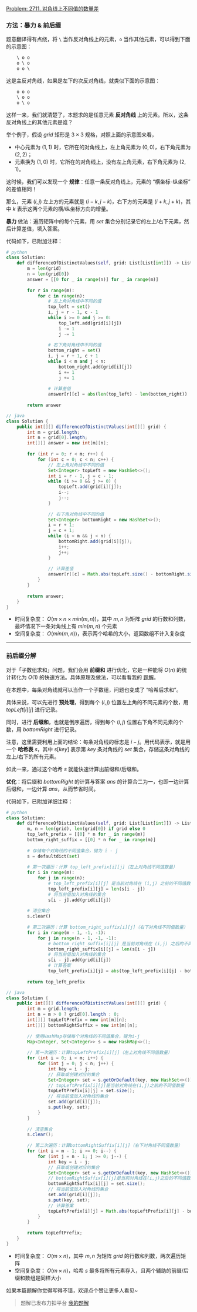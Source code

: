 [Problem: 2711. 对角线上不同值的数量差](https://leetcode.cn/problems/difference-of-number-of-distinct-values-on-diagonals/description/)

### 方法：暴力 & 前后缀

题意翻译得有点绕，将 `\` 当作反对角线上的元素，`o` 当作其他元素，可以得到下面的示意图：

```Java
    \ o o
    o \ o
    o o \
```

这是主反对角线，如果是左下的次反对角线，就类似下面的示意图：

```Java
    o o o
    \ o o
    o \ o
```

这样一来，我们就清楚了，本题求的是任意元素 **反对角线** 上的元素。所以，这条反对角线上的其他元素是谁？

举个例子，假设 $grid$ 矩形是 $3\times 3$ 规格，对照上面的示意图来看，

- 中心元素为 $(1,1)$ 时，它所在的对角线上，左上角元素为 $(0,0)$，右下角元素为 $(2,2)$；
- 元素换为 $(1,0)$ 时，它所在的对角线上，没有左上角元素，右下角元素为 $(2,1)$。

这时候，我们可以发现一个 **规律**：任意一条反对角线上，元素的 “横坐标-纵坐标” 的差值相同！

那么，元素 $(i,j)$ 左上方的元素就是 $(i-k,j-k)$，右下方的元素是 $(i+k,j+k)$，其中 $k$ 表示这两个元素的横/纵坐标方向的增量。

**暴力** 做法：遍历矩阵中的每个元素，用 $set$ 集合分别记录它的左上/右下元素，然后计算差值，填入答案。

代码如下，已附加注释：

```Python
# python
class Solution:
    def differenceOfDistinctValues(self, grid: List[List[int]]) -> List[List[int]]:
        m = len(grid)
        n = len(grid[0])
        answer = [[0 for _ in range(n)] for _ in range(m)]
        
        for r in range(m):
            for c in range(n):
                # 左上角对角线中不同的值
                top_left = set()
                i, j = r - 1, c - 1
                while i >= 0 and j >= 0:
                    top_left.add(grid[i][j])
                    i -= 1
                    j -= 1
                
                # 右下角对角线中不同的值
                bottom_right = set()
                i, j = r + 1, c + 1
                while i < m and j < n:
                    bottom_right.add(grid[i][j])
                    i += 1
                    j += 1
                
                # 计算差值
                answer[r][c] = abs(len(top_left) - len(bottom_right))
        
        return answer
```

```java
// java
class Solution {
    public int[][] differenceOfDistinctValues(int[][] grid) {
        int m = grid.length;
        int n = grid[0].length;
        int[][] answer = new int[m][n];
        
        for (int r = 0; r < m; r++) {
            for (int c = 0; c < n; c++) {
                // 左上角对角线中不同的值
                Set<Integer> topLeft = new HashSet<>();
                int i = r - 1, j = c - 1;
                while (i >= 0 && j >= 0) {
                    topLeft.add(grid[i][j]);
                    i--;
                    j--;
                }
                
                // 右下角对角线中不同的值
                Set<Integer> bottomRight = new HashSet<>();
                i = r + 1;
                j = c + 1;
                while (i < m && j < n) {
                    bottomRight.add(grid[i][j]);
                    i++;
                    j++;
                }
                
                // 计算差值
                answer[r][c] = Math.abs(topLeft.size() - bottomRight.size());
            }
        }
        
        return answer;
    }
}
```

- 时间复杂度： $O(m\times n\times min(m,n))$，其中 $m,n$ 为矩阵 $grid$ 的行数和列数，最坏情况下一条对角线上有 $min(m,n)$ 个元素
- 空间复杂度： $O(min(m,n))$，表示两个哈希的大小，返回数组不计入复杂度

---

### 前后缀分解

对于「子数组求和」问题，我们会用 **前缀和** 进行优化，它是一种能将 $O(n)$ 的统计转化为 $O(1)$ 的快速方法。具体原理及做法，可以看看我的 [题解](https://leetcode.cn/problems/minimum-operations-to-make-all-array-elements-equal/solutions/2842529/pai-xu-qian-zhui-he-er-fen-fei-chang-qin-biux/)。

在本题中，每条对角线就可以当作一个子数组，问题也变成了 “哈希后求和”。

具体来说，可以先进行 **预处理**，得到每个 $(i,j)$ 位置左上角的不同元素的个数，用 $topLeft[i][j]$ 进行记录。

同时，进行 **后缀和**，也就是倒序遍历，得到每个 $(i,j)$ 位置右下角不同元素的个数，用 $bottomRight$ 进行记录。

注意，这里需要利用上面的结论：每条对角线的标志是 $i-j$。用代码表示，就是用一个 **哈希表** $s$，其中 $s[key]$ 表示第 $key$ 条对角线的 $set$ 集合，存储这条对角线的左上/右下的所有元素。

如此一来，通过这个哈希 $s$ 就能快速计算出前缀和/后缀和。

**优化**：将后缀和 $bottomRight$ 的计算与答案 $ans$ 的计算合二为一，也即一边计算后缀和，一边计算 $ans$，从而节省时间。

代码如下，已附加详细注释：

```Python
# python
class Solution:
    def differenceOfDistinctValues(self, grid: List[List[int]]) -> List[List[int]]:
        m, n = len(grid), len(grid[0]) if grid else 0
        top_left_prefix = [[0] * n for _ in range(m)]
        bottom_right_suffix = [[0] * n for _ in range(m)]
        
        # 存储每个对角线的不同值集合，键为 i - j
        s = defaultdict(set)
        
        # 第一次遍历：计算 top_left_prefix[i][j]（左上对角线不同值数量）
        for i in range(m):
            for j in range(n):
                # top_left_prefix[i][j] 是当前对角线在 (i,j) 之前的不同值数量
                top_left_prefix[i][j] = len(s[i - j])
                # 将当前值加入对角线的集合
                s[i - j].add(grid[i][j])
        
        # 清空集合
        s.clear()
        
        # 第二次遍历：计算 bottom_right_suffix[i][j]（右下对角线不同值数量）
        for i in range(m - 1, -1, -1):
            for j in range(n - 1, -1, -1):
                # bottom_right_suffix[i][j] 是当前对角线在 (i,j) 之后的不同值数量
                bottom_right_suffix[i][j] = len(s[i - j])
                # 将当前值加入对角线的集合
                s[i - j].add(grid[i][j])
                # 计算答案
                top_left_prefix[i][j] = abs(top_left_prefix[i][j] - bottom_right_suffix[i][j])
        
        return top_left_prefix
```

```java
// java
class Solution {
    public int[][] differenceOfDistinctValues(int[][] grid) {
        int m = grid.length;
        int n = m > 0 ? grid[0].length : 0;
        int[][] topLeftPrefix = new int[m][n];
        int[][] bottomRightSuffix = new int[m][n];
        
        // 使用HashMap存储每个对角线的不同值集合，键为i-j
        Map<Integer, Set<Integer>> s = new HashMap<>();
        
        // 第一次遍历：计算topLeftPrefix[i][j]（左上对角线不同值数量）
        for (int i = 0; i < m; i++) {
            for (int j = 0; j < n; j++) {
                int key = i - j;
                // 获取或创建对应的集合
                Set<Integer> set = s.getOrDefault(key, new HashSet<>());
                // topLeftPrefix[i][j]是当前对角线在(i,j)之前的不同值数量
                topLeftPrefix[i][j] = set.size();
                // 将当前值加入对角线的集合
                set.add(grid[i][j]);
                s.put(key, set);
            }
        }
        
        // 清空集合
        s.clear();
        
        // 第二次遍历：计算bottomRightSuffix[i][j]（右下对角线不同值数量）
        for (int i = m - 1; i >= 0; i--) {
            for (int j = n - 1; j >= 0; j--) {
                int key = i - j;
                // 获取或创建对应的集合
                Set<Integer> set = s.getOrDefault(key, new HashSet<>());
                // bottomRightSuffix[i][j]是当前对角线在(i,j)之后的不同值数量
                bottomRightSuffix[i][j] = set.size();
                // 将当前值加入对角线的集合
                set.add(grid[i][j]);
                s.put(key, set);
                // 计算答案
                topLeftPrefix[i][j] = Math.abs(topLeftPrefix[i][j] - bottomRightSuffix[i][j]);
            }
        }
        
        return topLeftPrefix;
    }
}
```

- 时间复杂度： $O(m\times n)$，其中 $m,n$ 为矩阵 $grid$ 的行数和列数，两次遍历矩阵
- 空间复杂度： $O(m\times n)$，哈希 $s$ 最多将所有元素存入，且两个辅助的前缀/后缀和数组是同样大小

如果本篇题解你觉得写得不错，欢迎点个赞让更多人看见~

> 题解已发布力扣平台 [我的题解](https://leetcode.cn/problems/difference-of-number-of-distinct-values-on-diagonals/solutions/3626933/qian-zhui-he-bao-li-mo-ni-qian-hou-zhui-gx7kt/)
